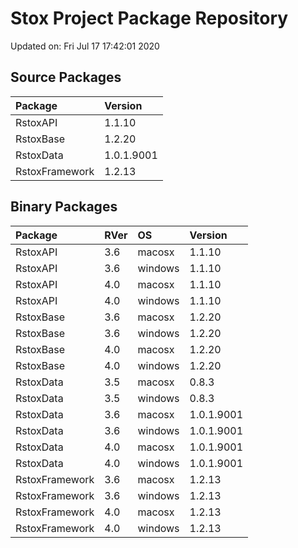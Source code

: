 # Stox Project Package Repository


Updated on: Fri Jul 17 17:42:01 2020
## Source Packages

|Package        |Version    |
|:--------------|:----------|
|RstoxAPI       |1.1.10     |
|RstoxBase      |1.2.20     |
|RstoxData      |1.0.1.9001 |
|RstoxFramework |1.2.13     |

## Binary Packages

|Package        |RVer |OS      |Version    |
|:--------------|:----|:-------|:----------|
|RstoxAPI       |3.6  |macosx  |1.1.10     |
|RstoxAPI       |3.6  |windows |1.1.10     |
|RstoxAPI       |4.0  |macosx  |1.1.10     |
|RstoxAPI       |4.0  |windows |1.1.10     |
|RstoxBase      |3.6  |macosx  |1.2.20     |
|RstoxBase      |3.6  |windows |1.2.20     |
|RstoxBase      |4.0  |macosx  |1.2.20     |
|RstoxBase      |4.0  |windows |1.2.20     |
|RstoxData      |3.5  |macosx  |0.8.3      |
|RstoxData      |3.5  |windows |0.8.3      |
|RstoxData      |3.6  |macosx  |1.0.1.9001 |
|RstoxData      |3.6  |windows |1.0.1.9001 |
|RstoxData      |4.0  |macosx  |1.0.1.9001 |
|RstoxData      |4.0  |windows |1.0.1.9001 |
|RstoxFramework |3.6  |macosx  |1.2.13     |
|RstoxFramework |3.6  |windows |1.2.13     |
|RstoxFramework |4.0  |macosx  |1.2.13     |
|RstoxFramework |4.0  |windows |1.2.13     |
